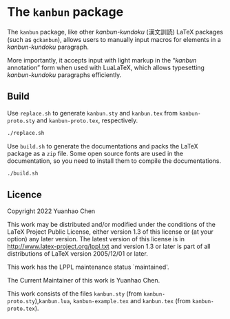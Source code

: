 # The `kanbun` package

The `kanbun` package, like other _kanbun-kundoku_ (漢文訓読) LaTeX packages (such as `gckanbun`), allows users to manually input macros for elements in a _kanbun-kundoku_ paragraph.

More importantly, it accepts input with light markup in the “_kanbun_ annotation” form when used with LuaLaTeX, which allows typesetting _kanbun-kundoku_ paragraphs efficiently.

## Build

Use `replace.sh` to generate `kanbun.sty` and `kanbun.tex` from `kanbun-proto.sty` and `kanbun-proto.tex`, respectively.

```bash
./replace.sh
```

Use `build.sh` to generate the documentations and packs the LaTeX package as a `zip` file.
Some open source fonts are used in the documentation, so you need to install them to compile the documentations.

```bash
./build.sh
```

## Licence

Copyright 2022 Yuanhao Chen

This work may be distributed and/or modified under the
conditions of the LaTeX Project Public License, either version 1.3
of this license or (at your option) any later version.
The latest version of this license is in
<http://www.latex-project.org/lppl.txt>
and version 1.3 or later is part of all distributions of LaTeX
version 2005/12/01 or later.

This work has the LPPL maintenance status `maintained'.

The Current Maintainer of this work is Yuanhao Chen.

This work consists of the files `kanbun.sty`
(from `kanbun-proto.sty`),`kanbun.lua`, `kanbun-example.tex`
and `kanbun.tex` (from `kanbun-proto.tex`).
